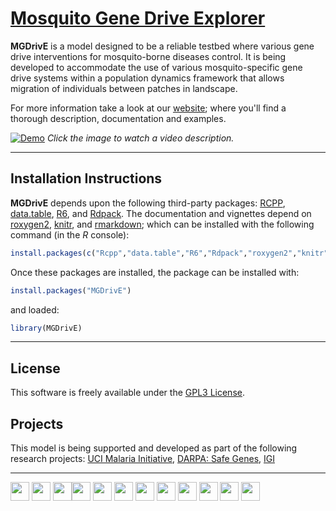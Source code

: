 # [Mosquito Gene Drive Explorer](https://marshalllab.github.io/MGDrivE/)


**MGDrivE** is a model designed to be a reliable testbed where various gene drive interventions for mosquito-borne diseases control. It is being developed to accommodate the use of various mosquito-specific gene drive systems within a population dynamics framework that allows migration of individuals between patches in landscape.

For more information take a look at our <a href="https://marshalllab.github.io/MGDrivE/">website</a>; where you'll find a thorough description, documentation and examples.


[![Demo](https://marshalllab.github.io/MGDrivE/images/crispr.jpg)](https://www.youtube.com/watch?time_continue=3&v=sZXuUtToszw)
_Click the image to watch a video description._

<hr>


## Installation Instructions

**MGDrivE** depends upon the following third-party packages: [RCPP](https://cran.r-project.org/web/packages/Rcpp/index.html), [data.table](https://cran.r-project.org/web/packages/data.table/index.html), [R6](https://cran.r-project.org/web/packages/R6/index.html), and [Rdpack](https://cran.r-project.org/web/packages/Rdpack/index.html). The documentation and vignettes depend on [roxygen2](https://cran.r-project.org/web/packages/roxygen2/index.html), [knitr](https://cran.r-project.org/web/packages/knitr/index.html), and [rmarkdown](https://cran.r-project.org/web/packages/rmarkdown/index.html); which can be installed with the following command (in the _R_ console):

```R
install.packages(c("Rcpp","data.table","R6","Rdpack","roxygen2","knitr","rmarkdown"))
```

Once these packages are installed, the package can be installed with:

```R
install.packages("MGDrivE")
```

and loaded:

```R
library(MGDrivE)
```

<hr>

## License

This software is freely available under the [GPL3 License](https://www.gnu.org/licenses/gpl-3.0.en.html).


## Projects

This model is being supported and developed as part of the following research projects: [UCI Malaria Initiative](https://news.uci.edu/7517/05/08/uci-establishes-malaria-initiative-to-fight-deadly-disease-in-africa/), [DARPA: Safe Genes](https://www.darpa.mil/program/safe-genes), [IGI](https://innovativegenomics.org/)

<hr>

<img src="https://chipdelmal.github.io/MGDrivE/images/MGDrivE/images/berkeley.jpg" height="30px" align="middle"> <img src="https://chipdelmal.github.io/MGDrivE/images/images/UCI.png" height="30px" align="middle"> <img src="https://chipdelmal.github.io/MGDrivE/images/images/UCD.jpg" height="30px" align="middle"><img src="https://chipdelmal.github.io/MGDrivE/images/images/UCSD.png" height="30px" align="middle"> <img src="https://chipdelmal.github.io/MGDrivE/images/images/UCLA.png" height="30px" align="middle"> <img src="https://chipdelmal.github.io/MGDrivE/images/images/JPL.png" height="30px" align="middle"> <img src="https://chipdelmal.github.io/MGDrivE/images/images/UCR.jpg" height="30px" align="middle"> <img src="https://chipdelmal.github.io/MGDrivE/images/MGDrivE/images/JPL.png" height="30px" align="middle"> <img src="https://chipdelmal.github.io/MGDrivE/images/images/DARPA.jpg" height="30px" align="middle"> <img src="https://marshalllab.github.io/MGDrivE/images/IGI.png" height="30px" align="middle"> <img src="https://marshalllab.github.io/MGDrivE/images/nvidia.jpg" height="30px" align="middle"> <img src="https://marshalllab.github.io/MGDrivE/images/UCIMI.png" height="30px" align="middle">
